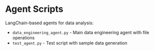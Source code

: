 # Agent Scripts

LangChain-based agents for data analysis:

- `data_engineering_agent.py` - Main data engineering agent with file operations
- `test_agent.py` - Test script with sample data generation
